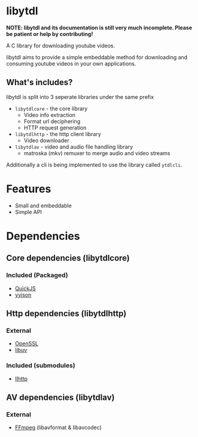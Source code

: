# libytdl

**NOTE: libytdl and its documentation is still very much incomplete. Please be patient or help by contributing!**

A C library for downloading youtube videos.

libytdl aims to provide a simple embeddable method for downloading and consuming youtube videos in your own applications. 

## What's includes?
libytdl is split into 3 seperate libraries under the same prefix
- `libytdlcore` - the core library
    - Video info extraction
    - Format url deciphering
    - HTTP request generation
- `libytdlhttp` - the http client library
    - Video downloader
- `libytdlav` - video and audio file handling library
    - matroska (mkv) remuxer to merge audio and video streams

Additionally a cli is being implemented to use the library called `ytdlcli`.

# Features
- Small and embeddable
- Simple API

# Dependencies

## Core dependencies (libytdlcore)

### Included (Packaged)
- [QuickJS](https://bellard.org/quickjs/)
- [yyjson](https://github.com/ibireme/yyjson)

## Http dependencies (libytdlhttp)

### External
- [OpenSSL](https://www.openssl.org/)
- [libuv](https://libuv.org/)

### Included (submodules)
- [llhttp](https://github.com/nodejs/llhttp)

## AV dependencies (libytdlav)

### External
- [FFmpeg](http://ffmpeg.org/) (libavformat & libavcodec)
